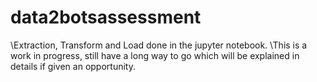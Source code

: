 # data2botsassessment
\Extraction, Transform and Load done in the jupyter notebook.
\This is a work in progress, still have a long way to go which will be explained in details if given an opportunity.
